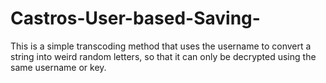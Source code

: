 # Castros-User-based-Saving-
This is a simple transcoding method that uses the username to convert a string into weird random letters, so that it can only be decrypted using the same username or key.
